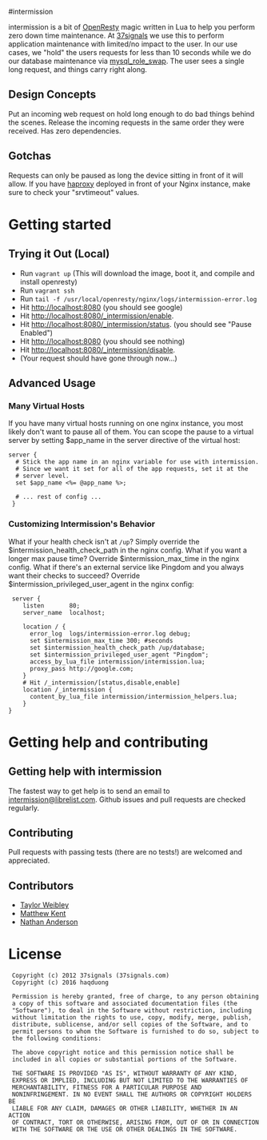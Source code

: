 #intermission

intermission is a bit of [OpenResty](http://openresty.org) magic written in Lua to help you perform zero down time maintenance. At [37signals](http://37signals.com) we use this to perform application maintenance with limited/no impact to the user. In our use cases, we "hold" the users requests for less than 10 seconds while we do our database maintenance via [mysql\_role\_swap](https://github.com/37signals/mysql_role_swap/). The user sees a single long request, and things carry right along.

## Design Concepts
Put an incoming web request on hold long enough to do bad things behind the scenes. Release the incoming requests in the same order they were received. Has zero dependencies.

## Gotchas
Requests can only be paused as long the device sitting in front of it will allow. If you have [haproxy](haproxy.1wt.eu) deployed in front of your Nginx instance, make sure to check your "srvtimeout" values.

# Getting started

## Trying it Out (Local)

+ Run `vagrant up` (This will download the image, boot it, and compile and install openresty)
+ Run `vagrant ssh`
+ Run `tail -f /usr/local/openresty/nginx/logs/intermission-error.log`
+ Hit [http://localhost:8080](http://localhost:8080) (you should see google)
+ Hit [http://localhost:8080/_intermission/enable](http://localhost:8080/_intermission/enable).
+ Hit [http://localhost:8080/_intermission/status](http://localhost:8080/_intermission/status). (you should see "Pause Enabled")
+ Hit [http://localhost:8080](http://localhost:8080) (you should see nothing)
+ Hit [http://localhost:8080/_intermission/disable](http://localhost:8080/_intermission/disable).
+ (Your request should have gone through now...)

## Advanced Usage

### Many Virtual Hosts

If you have many virtual hosts running on one nginx instance, you most likely don't want to pause all of them.  You can scope the pause to a virtual server by setting $app_name in the server directive of the virtual host:

    server {
      # Stick the app name in an nginx variable for use with intermission.
      # Since we want it set for all of the app requests, set it at the 
      # server level.
      set $app_name <%= @app_name %>; 

      # ... rest of config ...
     }

### Customizing Intermission's Behavior

What if your health check isn't at `/up`? Simply override the $intermission\_health\_check\_path in the nginx config.  What if you want a longer max pause time?  Override $intermission\_max\_time in the nginx config.  What if there's an external service like Pingdom and you always want their checks to succeed? Override $intermission\_privileged\_user\_agent in the nginx config:

     server {
        listen       80;
        server_name  localhost;

        location / {
          error_log  logs/intermission-error.log debug;
          set $intermission_max_time 300; #seconds
          set $intermission_health_check_path /up/database;
          set $intermission_privileged_user_agent "Pingdom";
          access_by_lua_file intermission/intermission.lua;
          proxy_pass http://google.com;
        }
        # Hit /_intermission/[status,disable,enable]
        location /_intermission {
          content_by_lua_file intermission/intermission_helpers.lua;
        }
    }


# Getting help and contributing

## Getting help with intermission
The fastest way to get help is to send an email to intermission@librelist.com. 
Github issues and pull requests are checked regularly.

## Contributing
Pull requests with passing tests (there are no tests!) are welcomed and appreciated.

## Contributors

 * [Taylor Weibley](https://github.com/tweibley)
 * [Matthew Kent](https://github.com/mdkent)
 * [Nathan Anderson](https://github.com/anoldguy)

# License

     Copyright (c) 2012 37signals (37signals.com)
     Copyright (c) 2016 haqduong

     Permission is hereby granted, free of charge, to any person obtaining
     a copy of this software and associated documentation files (the
     "Software"), to deal in the Software without restriction, including
     without limitation the rights to use, copy, modify, merge, publish,
     distribute, sublicense, and/or sell copies of the Software, and to
     permit persons to whom the Software is furnished to do so, subject to
     the following conditions:

     The above copyright notice and this permission notice shall be
     included in all copies or substantial portions of the Software.

     THE SOFTWARE IS PROVIDED "AS IS", WITHOUT WARRANTY OF ANY KIND,
     EXPRESS OR IMPLIED, INCLUDING BUT NOT LIMITED TO THE WARRANTIES OF
     MERCHANTABILITY, FITNESS FOR A PARTICULAR PURPOSE AND
     NONINFRINGEMENT. IN NO EVENT SHALL THE AUTHORS OR COPYRIGHT HOLDERS BE
     LIABLE FOR ANY CLAIM, DAMAGES OR OTHER LIABILITY, WHETHER IN AN ACTION
     OF CONTRACT, TORT OR OTHERWISE, ARISING FROM, OUT OF OR IN CONNECTION
     WITH THE SOFTWARE OR THE USE OR OTHER DEALINGS IN THE SOFTWARE.
